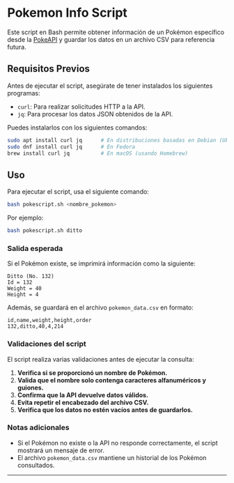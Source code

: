 # Pokemon Info Script

Este script en Bash permite obtener información de un Pokémon específico desde la [PokeAPI](https://pokeapi.co/) y guardar los datos en un archivo CSV para referencia futura.

## Requisitos Previos

Antes de ejecutar el script, asegúrate de tener instalados los siguientes programas:

- `curl`: Para realizar solicitudes HTTP a la API.
- `jq`: Para procesar los datos JSON obtenidos de la API.

Puedes instalarlos con los siguientes comandos:

```bash
sudo apt install curl jq      # En distribuciones basadas en Debian (Ubuntu, etc.)
sudo dnf install curl jq      # En Fedora
brew install curl jq          # En macOS (usando Homebrew)
```

## Uso

Para ejecutar el script, usa el siguiente comando:

```bash
bash pokescript.sh <nombre_pokemon>
```

Por ejemplo:

```bash
bash pokescript.sh ditto
```

### **Salida esperada**

Si el Pokémon existe, se imprimirá información como la siguiente:

```
Ditto (No. 132)
Id = 132
Weight = 40
Height = 4
```

Además, se guardará en el archivo `pokemon_data.csv` en formato:

```
id,name,weight,height,order
132,ditto,40,4,214
```

### **Validaciones del script**

El script realiza varias validaciones antes de ejecutar la consulta:

1. **Verifica si se proporcionó un nombre de Pokémon.**
2. **Valida que el nombre solo contenga caracteres alfanuméricos y guiones.**
3. **Confirma que la API devuelve datos válidos.**
4. **Evita repetir el encabezado del archivo CSV.**
5. **Verifica que los datos no estén vacíos antes de guardarlos.**

### **Notas adicionales**

- Si el Pokémon no existe o la API no responde correctamente, el script mostrará un mensaje de error.
- El archivo `pokemon_data.csv` mantiene un historial de los Pokémon consultados.

---
